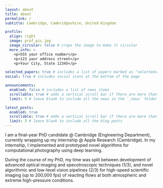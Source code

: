 ```yaml
---
layout: about
title: about
permalink: /
subtitle: Cambridge, Cambridgeshire, United Kingdom

profile:
  align: right
  image: prof_pic.jpg
  image_circular: false # crops the image to make it circular
  more_info: >
    <p>555 your office number</p>
    <p>123 your address street</p>
    <p>Your City, State 12345</p>

selected_papers: true # includes a list of papers marked as "selected={true}"
social: true # includes social icons at the bottom of the page

announcements:
  enabled: false # includes a list of news items
  scrollable: true # adds a vertical scroll bar if there are more than 3 news items
  limit: 5 # leave blank to include all the news in the `_news` folder

latest_posts:
  enabled: true
  scrollable: true # adds a vertical scroll bar if there are more than 3 new posts items
  limit: 3 # leave blank to include all the blog posts
---
```


I am a final-year PhD candidate @ Cambridge (Engineering Department), currently wrapping up my internship @ Apple Research (Cambridge). In my internship, I implemented and prototyped novel algorithms for computational photography using deep learning.

During the course of my PhD, my time was split between development of advanced optical imaging and specotroscopic techniques (1/3), and novel algorithmic and low-level vision pipelines (2/3) for high-speed scientific imaging (up to 200,000 fps) of reacting flows at both atmospheric and extreme high-pressure conditions.
